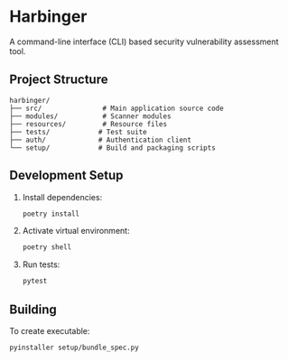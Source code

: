 # Harbinger

A command-line interface (CLI) based security vulnerability assessment tool.

## Project Structure

```
harbinger/
├── src/               # Main application source code
├── modules/           # Scanner modules
├── resources/         # Resource files
├── tests/            # Test suite
├── auth/             # Authentication client
└── setup/            # Build and packaging scripts
```

## Development Setup

1. Install dependencies:
   ```bash
   poetry install
   ```

2. Activate virtual environment:
   ```bash
   poetry shell
   ```

3. Run tests:
   ```bash
   pytest
   ```

## Building

To create executable:
```bash
pyinstaller setup/bundle_spec.py
```
